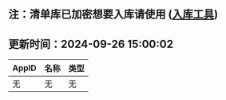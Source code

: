 ## 注：清单库已加密想要入库请使用 ([入库工具](https://github.com/BlankTMing/ManifestAutoUpdate/releases))

## 更新时间：2024-09-26 15:00:02
| AppID | 名称 | 类型  |
| :-------------------- | :----------------------------- | :----------- |
| 无 | 无 | 无 |
